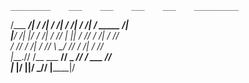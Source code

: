     _________    ___    ___    ___    ___    __________  
  /___   ___/|  /  /|  /  /|  /  /|  /  /|  /  _____  /|  
  |__/  /| |/  /  /|  /  //  |  ||  /  //  /  /|  /  //  
 ___/  //     /  /|_ /  //    \  \_/  //  /  /|_ /  //  
|____.//     /__ ___ __//      \_ ___//  /__ ___ __//  
|___ |/      |________|/        \___//   |________|/  